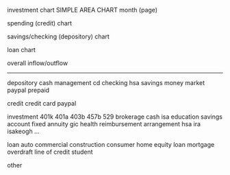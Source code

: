 investment chart
SIMPLE AREA CHART
month (page)

spending (credit) chart

savings/checking (depository) chart

loan chart

overall inflow/outflow


-----------------------------------

depository
  cash management
  cd
  checking
  hsa
  savings
  money market
  paypal
  prepaid

credit
  credit card
  paypal

investment
  401k
  401a
  403b
  457b
  529
  brokerage
  cash isa
  education savings account
  fixed annuity
  gic
  health reimbursement arrangement
  hsa
  ira
  isakeogh
  ...

loan
  auto
  commercial
  construction
  consumer
  home equity
  loan
  mortgage
  overdraft
  line of credit
  student

other